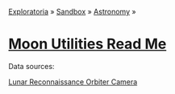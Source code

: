 [Exploratoria]( http://exploratoria.github.io ) &raquo; [Sandbox]( http://exploratoria.github.io/sandbox/ ) &raquo; [Astronomy]( http://exploratoria.github.io/sandbox/astronomy/ ) &raquo;

[Moon Utilities Read Me]( ./index.html )
===


Data sources:

[Lunar Reconnaissance Orbiter Camera]( http://wms.lroc.asu.edu/lroc/view_rdr/WAC_GLD100 )